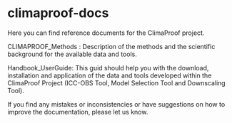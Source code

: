 # climaproof-docs
Here you can find reference documents for the ClimaProof project. 

CLIMAPROOF_Methods : Description of the methods and the scientific background for the available data and tools.

Handbook_UserGuide: This guid should help you with the download, installation and application of the data and tools developed within the ClimaProof Project (ICC-OBS Tool, Model Selection Tool and Downscaling Tool). 


If you find any mistakes or inconsistencies or have suggestions on how to improve the documentation, please let us know.
